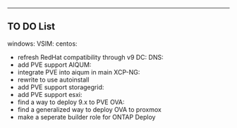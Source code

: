 ---
## TO DO List
windows:
VSIM: 
centos:
  - refresh RedHat compatibility through v9 
DC: 
DNS: 
  - add PVE support 
AIQUM:
  - integrate PVE into aiqum in main 
XCP-NG:
  - rewrite to use autoinstall
  - add PVE support 
storagegrid:
  - add PVE support 
esxi: 
  - find a way to deploy 9.x to PVE
OVA: 
  - find a generalized way to deploy OVA to proxmox 
  - make a seperate builder role for ONTAP Deploy
